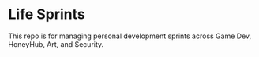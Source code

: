 # Life Sprints

This repo is for managing personal development sprints across Game Dev, HoneyHub, Art, and Security.
